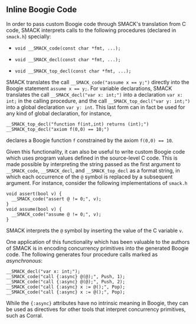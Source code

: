 ## Inline Boogie Code


In order to pass custom Boogie code through SMACK's translation from C code,
SMACK interprets calls to the following procedures (declared in `smack.h`)
specially:

* `void __SMACK_code(const char *fmt, ...);`

* `void __SMACK_decl(const char *fmt, ...);`

* `void __SMACK_top_decl(const char *fmt, ...);`

SMACK translates the call `__SMACK_code("assume x == y;")` directly into the
Boogie statement `assume x == y;`. For variable declarations, SMACK translates
the call `__SMACK_decl("var x: int;")` into a declaration `var x: int;` in the
calling procedure, and the call `__SMACK_top_decl("var y: int;")` into a global
declaration `var y: int`. This last form can in fact be used for any kind of
global declaration, for instance,
````
__SMACK_top_decl("function f(int,int) returns (int);")
__SMACK_top_decl("axiom f(0,0) == 10;")
````
declares a Boogie function `f` constrained by the axiom `f(0,0) == 10`.

Given this functionality, it can also be useful to write custom Boogie code
which uses program values defined in the source-level C code. This is made
possible by interpreting the string passed as the first argument to
`__SMACK_code`, `__SMACK_decl`, and `__SMACK_top_decl` as a format string, in
which each occurrence of the `@` symbol is replaced by a subsequent argument.
For instance, consider the following implementations of `smack.h`
````
void assert(bool v) {
  __SMACK_code("assert @ != 0;", v);
}
void assume(bool v) {
  __SMACK_code("assume @ != 0;", v);
}
````
SMACK interprets the `@` symbol by inserting the value of the C variable `v`.

One application of this functionality which has been valuable to the authors of
SMACK is in encoding concurrency primitives into the generated Boogie code. The
following generates four procedure calls marked as _asynchronous_:
````
__SMACK_decl("var x: int;");
__SMACK_code("call {:async} @(@);", Push, 1);
__SMACK_code("call {:async} @(@);", Push, 2);
__SMACK_code("call {:async} x := @();", Pop);
__SMACK_code("call {:async} x := @();", Pop);
````
While the `{:async}` attributes have no intrinsic meaning in Boogie, they can be
used as directives for other tools that interpret concurrency primitives, such
as Corral.

